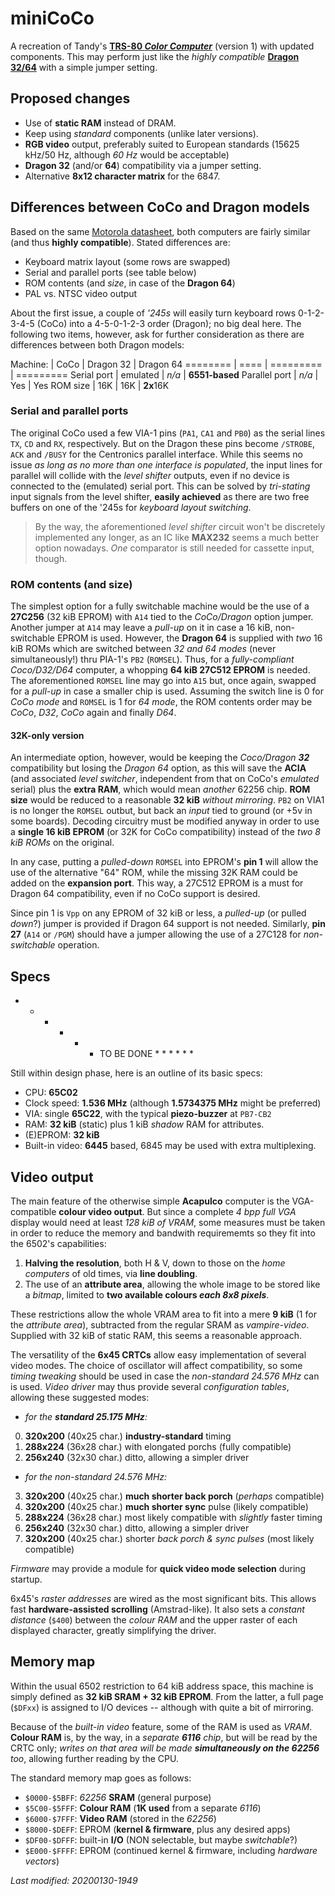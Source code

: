 # miniCoCo

A recreation of Tandy's [**TRS-80 _Color Computer_**](https://en.wikipedia.org/wiki/TRS-80_Color_Computer)
(version 1) with updated components. This may perform just like the _highly compatible_
[**Dragon 32/64**](https://en.wikipedia.org/wiki/Dragon_32/64) with a simple jumper setting.

## Proposed changes

- Use of **static RAM** instead of DRAM.
- Keep using _standard_ components (unlike later versions).
- **RGB video** output, preferably suited to European standards
(15625 kHz/50 Hz, although _60 Hz_ would be acceptable)
- **Dragon 32** (and/or **64**) compatibility via a jumper setting.
- Alternative **8x12 character matrix** for the 6847.

## Differences between CoCo and Dragon models

Based on the same [Motorola datasheet](http://www.colorcomputerarchive.com/coco/Documents/Datasheets/MC6883%20Synchronous%20Address%20Multiplexer%20(Motorola).pdf),
both computers are fairly similar (and thus **highly compatible**). Stated differences are:

- Keyboard matrix layout (some rows are swapped)
- Serial and parallel ports (see table below)
- ROM contents (and _size_, in case of the **Dragon 64**)
- PAL vs. NTSC video output

About the first issue, a couple of _'245s_ will easily turn keyboard rows 0-1-2-3-4-5 (CoCo)
into a 4-5-0-1-2-3 order (Dragon); no big deal here. The following two items, however, ask for further
consideration as there are differences between both Dragon models:

Machine:      | CoCo     | Dragon 32 | Dragon 64
========      | ====     | ========= | =========
Serial port   | emulated | _n/a_     | **6551-based**
Parallel port | _n/a_    | Yes       | Yes
ROM size      | 16K      | 16K       | **2x**16K

### Serial and parallel ports

The original CoCo used a few VIA-1 pins (`PA1`, `CA1` and `PB0`) as the serial lines `TX`, `CD` and `RX`, respectively.
But on the Dragon these pins become `/STROBE`, `ACK` and `/BUSY` for the Centronics parallel interface.
While this seems no issue _as long as no more than one interface is populated_, the input lines for parallel will collide with
the _level shifter_ outputs, even if no device is connected to the (emulated) serial port. This can be solved by _tri-stating_
input signals from the level shifter, **easily achieved** as there are two free buffers on one of the '245s for _keyboard layout switching_.

> By the way, the aforementioned _level shifter_ circuit won't be discretely implemented any longer, as an IC like **MAX232**
seems a much better option nowadays. _One_ comparator is still needed for cassette input, though.

### ROM contents (and size)

The simplest option for a fully switchable machine would be the use of a **27C256** (32 kiB EPROM) with `A14` tied to the _CoCo/Dragon_
option jumper. Another jumper at `A14` may leave a _pull-up_ on it in case a 16 kiB, non-switchable EPROM is used. However,
the **Dragon 64** is supplied with _two_ 16 kiB ROMs which are switched between _32 and 64 modes_ (never simultaneously!) thru
PIA-1's `PB2` (`ROMSEL`). Thus, for a _fully-compliant Coco/D32/D64_ computer, a whopping **64 kiB 27C512 EPROM** is needed.
The aforementioned `ROMSEL` line may go into `A15` but, once again, swapped for a _pull-up_ in case a smaller chip is used.
Assuming the switch line is 0 for _CoCo mode_ and `ROMSEL` is 1 for _64 mode_, the ROM contents order may be
_CoCo_, _D32_, _CoCo_ again and finally _D64_.

#### 32K-only version

An intermediate option, however, would be keeping the _Coco/Dragon **32**_ compatibility but losing the _Dragon 64_ option, as this
will save the **ACIA** (and associated _level switcher_, independent from that on CoCo's _emulated_ serial) plus the **extra RAM**,
which would mean _another_ 62256 chip. **ROM size** would be reduced to a reasonable **32 kiB** _without mirroring_. `PB2` on VIA1
is no longer the `ROMSEL` outbut, but back an _input_ tied to ground (or +5v in some boards). Decoding circuitry must be modified
anyway in order to use a **single 16 kiB EPROM** (or 32K for CoCo compatibility) instead of the _two 8 kiB ROMs_ on the original.

In any case, putting a _pulled-down_ `ROMSEL` into EPROM's **pin 1** will allow the use
of the alternative "64" ROM, while the missing 32K RAM could be added on the **expansion port**.
This way, a 27C512 EPROM is a must for Dragon 64 compatibility, even if no CoCo support is desired.

Since pin 1 is `Vpp` on any EPROM of 32 kiB or less, a _pulled-up_ (or pulled _down_?)
jumper is provided if Dragon 64 support is not needed. Similarly, **pin 27** (`A14` or `/PGM`)
should have a jumper allowing the use of a 27C128 for _non-switchable_ operation.


## Specs

* * * * * * TO BE DONE * * * * * *

Still within design phase, here is an outline of its basic specs:

- CPU: **65C02**
- Clock speed: **1.536 MHz** (although **1.5734375 MHz** might be preferred)
- VIA: single **65C22**, with the typical **piezo-buzzer** at `PB7-CB2`
- RAM: **32 kiB** (static) plus 1 kiB *shadow* RAM for attributes. 
- (E)EPROM: **32 kiB**
- Built-in video: **6445** based, 6845 may be used with extra multiplexing.

## Video output

The main feature of the otherwise simple **Acapulco** computer is the VGA-compatible
**colour video output**. But since a complete _4 bpp full VGA_ display would need
at least _128 kiB of VRAM_, some measures must be taken in order to reduce the memory
and bandwith requirememts so they fit into the 6502's capabilities:

1) **Halving the resolution**, both H & V, down to those on the _home computers_
of old times, via **line doubling**.
1) The use of an **attribute area**, allowing the whole image to be stored like a
_bitmap_, limited to **two available colours _each 8x8 pixels_**.

These restrictions allow the whole VRAM area to fit into a mere **9 kiB** (1 for the
_attribute area_), subtracted from the regular SRAM as _vampire-video_. Supplied with
32 kiB of static RAM, this seems a reasonable approach.

The versatility of the **6x45 CRTCs** allow easy implementation of several video
modes. The choice of oscillator will affect compatibility, so some _timing tweaking_
should be used in case the _non-standard 24.576 MHz_ can is used. _Video driver_ may
thus provide several _configuration tables_, allowing these suggested modes:

- _for the **standard 25.175 MHz**:_
0) **320x200** (40x25 char.) **industry-standard** timing
0) **288x224** (36x28 char.) with elongated porchs (fully compatible)
0) **256x240** (32x30 char.) ditto, allowing a simpler driver

- _for the non-standard 24.576 MHz:_
3) **320x200** (40x25 char.) **much shorter back porch** (_perhaps_ compatible)
3) **320x200** (40x25 char.) **much shorter sync** pulse (likely compatible)
3) **288x224** (36x28 char.) most likely compatible with _slightly_ faster timing
3) **256x240** (32x30 char.) ditto, allowing a simpler driver
3) **320x200** (40x25 char.) shorter _back porch & sync pulses_ (most likely compatible)

_Firmware_ may provide a module for **quick video mode selection** during startup.

6x45's _raster addresses_ are wired as the most significant bits. This allows fast
**hardware-assisted scrolling** (Amstrad-like). It also sets a _constant distance_
(`$400`) between the _colour RAM_ and the upper raster of each displayed character,
greatly simplifying the driver.


## Memory map

Within the usual 6502 restriction to 64 kiB address space, this machine is simply
defined as **32 kiB SRAM + 32 kiB EPROM**. From the latter, a full page (`$DFxx`)
is assigned to I/O devices -- although with quite a bit of mirroring.

Because of the _built-in video_ feature, some of the RAM is used as _VRAM_. **Colour
RAM** is, by the way, in a _separate **6116** chip_, but will be read by the CRTC only;
_writes on that area will be made **simultaneously on the 62256** too_, allowing
further reading by the CPU.

The standard memory map goes as follows:

- `$0000-$5BFF`: _62256_ **SRAM** (general purpose)
- `$5C00-$5FFF`: **Colour RAM** (**1K used** from a separate _6116_)
- `$6000-$7FFF`: **Video RAM** (stored in the _62256_)
- `$8000-$DEFF`: EPROM (**kernel & firmware**, plus any desired apps)
- `$DF00-$DFFF`: built-in **I/O** (NON selectable, but maybe _switchable_?)
- `$E000-$FFFF`: EPROM (continued kernel & firmware, including _hardware vectors_)



_Last modified: 20200130-1949_
